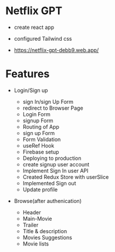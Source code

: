 # Netflix  GPT 

- create react app
- configured Tailwind css

- https://netflix-gpt-debb9.web.app/

# Features

- Login/Sign up
    - sign In/sign Up Form
    - redirect to Browser Page
    - Login Form
    - signup Form
    - Routing of App
    - sign up Form
    - Form Validation
    - useRef Hook
    - Firebase setup
    - Deploying to production    
    - create signup user account
    - Implement Sign In user API
    - Created Redux Store with userSlice 
    - Implemented Sign out
    - Update profile 




- Browse(after authenication)
    - Header 
    - Main-Movie
    - Trailer
    - Title & description
    - Movies Suggestions
    - Movie lists
